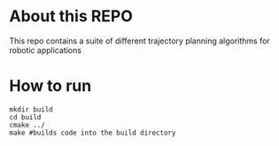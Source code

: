 # About this REPO
This repo contains a suite of different trajectory planning algorithms for robotic applications 

# How to run

```
mkdir build 
cd build 
cmake ../
make #builds code into the build directory 
```


